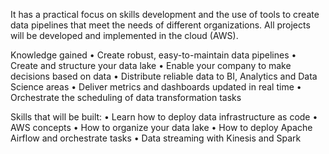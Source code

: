 It has a practical focus on skills development and the use of tools to create data pipelines that meet the needs of different organizations.
All projects will be developed and implemented in the cloud (AWS).

Knowledge gained
• Create robust, easy-to-maintain data pipelines
• Create and structure your data lake
• Enable your company to make decisions based on data
• Distribute reliable data to BI, Analytics and Data Science areas
• Deliver metrics and dashboards updated in real time
• Orchestrate the scheduling of data transformation tasks

Skills that will be built:
• Learn how to deploy data infrastructure as code
• AWS concepts
• How to organize your data lake
• How to deploy Apache Airflow and orchestrate tasks
• Data streaming with Kinesis and Spark
